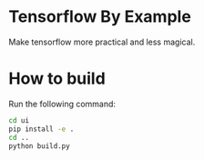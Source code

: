 # Tensorflow By Example

Make tensorflow more practical and less magical.

# How to build

Run the following command:

```bash
cd ui
pip install -e .
cd ..
python build.py
```
